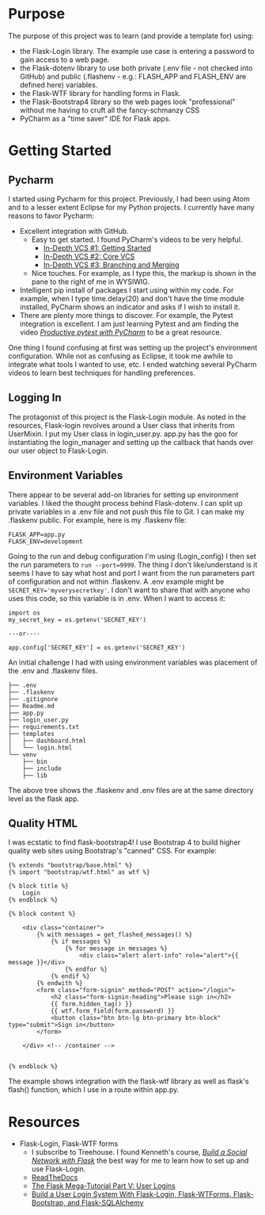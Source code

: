 # Purpose
The purpose of this project was to learn (and provide a template for) using:  
* the Flask-Login library.  The example use case is entering a password to gain access to a web page.
* the Flask-dotenv library to use both private (.env file - not checked into GitHub) and public (.flashenv - e.g.: FLASH_APP and FLASH_ENV are defined here) variables.
* the Flask-WTF library for handling forms in Flask.
* the Flask-Bootstrap4 library so the web pages look "professional" without me having to cruft all the fancy-schmanzy CSS
* PyCharm as a "time saver" IDE for Flask apps.
# Getting Started
## Pycharm
I started using Pycharm for this project.  Previously, I had been using Atom and to a lesser extent Eclipse for my Python projects.  I currently have many reasons to favor Pycharm:  
* Excellent integration with GitHub. 
  * Easy to get started.  I found PyCharm's videos to be very helpful. 
    * [In-Depth VCS #1: Getting Started](https://www.youtube.com/watch?v=jFnYQbUZQlA)
    * [In-Depth VCS #2: Core VCS](https://www.youtube.com/watch?v=_w9XWHDSSa4)
    * [In-Depth VCS #3: Branching and Merging](https://www.youtube.com/watch?v=AHkiCKG-JhM)
  * Nice touches. For example, as I type this, the markup is shown in the pane to the right of me in WYSIWIG.
* Intelligent pip install of packages I start using within my code.  For example, when I type time.delay(20) and don't have the time module installed, PyCharm shows an indicator and asks if I wish to install it.
* There are plenty more things to discover.  For example, the Pytest integration is excellent.  I am just learning Pytest and am finding the video [_Productive pytest with PyCharm_](https://www.youtube.com/watch?v=ixqeebhUa-w&t=919s) to be a great resource.

One thing I found confusing at first was setting up the project's environment configuration.  While not as confusing as Eclipse, it took me awhile to integrate what tools I wanted to use, etc.  I ended watching several PyCharm videos to learn best techniques for handling preferences.    
## Logging In
The protagonist of this project is the Flask-Login module.  As noted in the resources, Flask-login revolves around a User class that inherits from UserMixin.  I put my User class in login_user.py.  app.py has the goo for instantiating the login_manager and setting up the callback that hands over our user object to Flask-Login.
## Environment Variables
There appear to be several add-on libraries for setting up environment variables.  I liked the thought process behind Flask-dotenv.  I can split up private variables in a .env file and not push this file to Git.  I can make my .flaskenv public.  For example, here is my .flaskenv file:
```
FLASK_APP=app.py
FLASK_ENV=development
```
Going to the run and debug configuration I'm using (Login_config)  I then set the run parameters to ```run --port=9999```.  The thing I don't like/understand is it seems I have to say what host and port I want from the run parameters part of configuration and not within .flaskenv.  A .env example might be ```SECRET_KEY='myverysecretkey'```.  I don't want to share that with anyone who uses this code, so this variable is in .env.  When I want to access it:
```angular2html
import os
my_secret_key = os.getenv('SECRET_KEY')

---or----

app.config['SECRET_KEY'] = os.getenv('SECRET_KEY')

```
An initial challenge I had with using environment variables was placement of the .env and .flaskenv files.
```angular2html
├── .env
├── .flaskenv
├── .gitignore
├── Readme.md
├── app.py
├── login_user.py
├── requirements.txt
├── templates
│   ├── dashboard.html
│   └── login.html
└── venv
    ├── bin
    ├── include
    ├── lib
```
The above tree shows the .flaskenv and .env files are at the same directory level as the flask app.
## Quality HTML
I was ecstatic to find flask-bootstrap4!  I use Bootstrap 4 to build higher quality web sites using Bootstrap's "canned" CSS.  For example:
```angular2html
{% extends "bootstrap/base.html" %}
{% import "bootstrap/wtf.html" as wtf %}

{% block title %}
    Login
{% endblock %}

{% block content %}

    <div class="container">
        {% with messages = get_flashed_messages() %}
            {% if messages %}
                {% for message in messages %}
                    <div class="alert alert-info" role="alert">{{ message }}</div>
                {% endfor %}
            {% endif %}
        {% endwith %}
        <form class="form-signin" method="POST" action="/login">
            <h2 class="form-signin-heading">Please sign in</h2>
            {{ form.hidden_tag() }}
            {{ wtf.form_field(form.password) }}
            <button class="btn btn-lg btn-primary btn-block" type="submit">Sign in</button>
        </form>

    </div> <!-- /container -->


{% endblock %}
```
The example shows integration with the flask-wtf library as well as flask's flash() function, which I use in a route within app.py.
# Resources
* Flask-Login, Flask-WTF forms
  * I subscribe to Treehouse. I found Kenneth's course, [_Build a Social Network with Flask_](https://teamtreehouse.com/library/build-a-social-network-with-flask) the best way for me to learn how to set up and use Flask-Login.
  * [ReadTheDocs](https://flask-login.readthedocs.io/en/latest/) 
  * [The Flask Mega-Tutorial Part V: User Logins](https://blog.miguelgrinberg.com/post/the-flask-mega-tutorial-part-v-user-logins)  
  * [Build a User Login System With Flask-Login, Flask-WTForms, Flask-Bootstrap, and Flask-SQLAlchemy](https://www.youtube.com/watch?v=8aTnmsDMldY)

